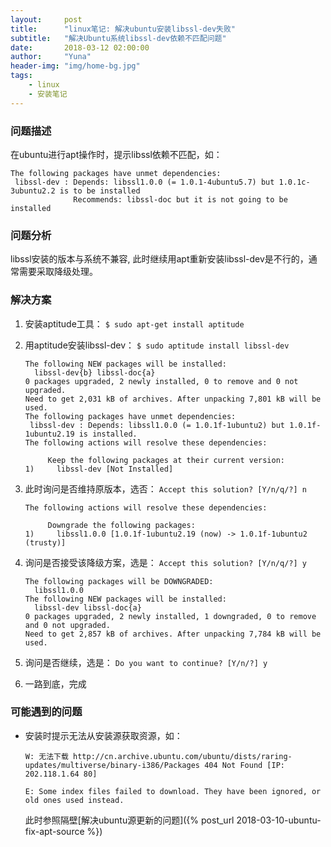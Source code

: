 ```yaml
---
layout:     post
title:      "linux笔记: 解决ubuntu安装libssl-dev失败"
subtitle:   "解决Ubuntu系统libssl-dev依赖不匹配问题"
date:       2018-03-12 02:00:00
author:     "Yuna"
header-img: "img/home-bg.jpg"
tags:
    - linux
    - 安装笔记
---
```



### 问题描述

在ubuntu进行apt操作时，提示libssl依赖不匹配，如：

```
The following packages have unmet dependencies:
 libssl-dev : Depends: libssl1.0.0 (= 1.0.1-4ubuntu5.7) but 1.0.1c-3ubuntu2.2 is to be installed
              Recommends: libssl-doc but it is not going to be installed
```


### 问题分析

libssl安装的版本与系统不兼容, 此时继续用apt重新安装libssl-dev是不行的，通常需要采取降级处理。


### 解决方案

1. 安装aptitude工具： `$ sudo apt-get install aptitude`
2. 用aptitude安装libssl-dev： `$ sudo aptitude install libssl-dev`

	```
	The following NEW packages will be installed:
	  libssl-dev{b} libssl-doc{a} 
	0 packages upgraded, 2 newly installed, 0 to remove and 0 not upgraded.
	Need to get 2,031 kB of archives. After unpacking 7,801 kB will be used.
	The following packages have unmet dependencies:
	 libssl-dev : Depends: libssl1.0.0 (= 1.0.1f-1ubuntu2) but 1.0.1f-1ubuntu2.19 is installed.
	The following actions will resolve these dependencies:

	     Keep the following packages at their current version:
	1)     libssl-dev [Not Installed]
	```

3. 此时询问是否维持原版本，选否： `Accept this solution? [Y/n/q/?] n`

	```
	The following actions will resolve these dependencies:

	     Downgrade the following packages:                                   
	1)     libssl1.0.0 [1.0.1f-1ubuntu2.19 (now) -> 1.0.1f-1ubuntu2 (trusty)]
	```

4. 询问是否接受该降级方案，选是： `Accept this solution? [Y/n/q/?] y`
	
	```
	The following packages will be DOWNGRADED:
	  libssl1.0.0 
	The following NEW packages will be installed:
	  libssl-dev libssl-doc{a} 
	0 packages upgraded, 2 newly installed, 1 downgraded, 0 to remove and 0 not upgraded.
	Need to get 2,857 kB of archives. After unpacking 7,784 kB will be used.
	```

5. 询问是否继续，选是： `Do you want to continue? [Y/n/?] y`
6. 一路到底，完成


### 可能遇到的问题
+ 安装时提示无法从安装源获取资源，如：

	```
	W: 无法下载 http://cn.archive.ubuntu.com/ubuntu/dists/raring-updates/multiverse/binary-i386/Packages 404 Not Found [IP: 202.118.1.64 80]

	E: Some index files failed to download. They have been ignored, or old ones used instead.
	```

	此时参照隔壁[解决ubuntu源更新的问题]({% post_url 2018-03-10-ubuntu-fix-apt-source %})